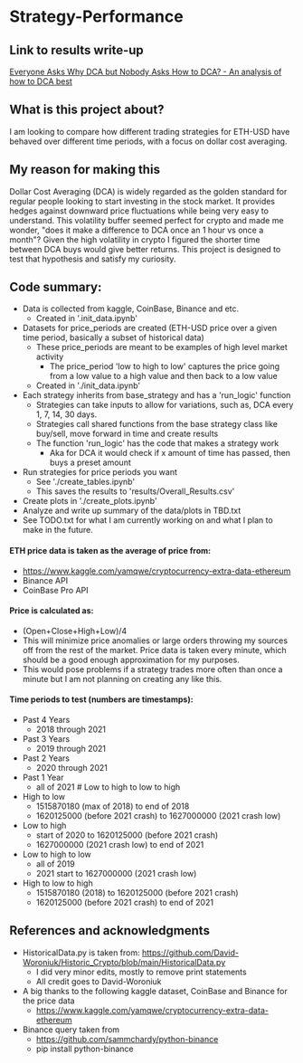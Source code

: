 # Strategy-Performance
## Link to results write-up
[Everyone Asks Why DCA but Nobody Asks How to DCA? - An analysis of how to DCA best](https://github.com/varriaza/Strategy-Performance/wiki/Everyone-Asks-%22Why-DCA%22-but-Nobody-Asks-%22How-to-DCA%3F%22-%E2%80%90-An-analysis-of-how-to-DCA-best)
  
## What is this project about?
I am looking to compare how different trading strategies for ETH-USD have behaved over different time periods, with a focus on dollar cost averaging. 

## My reason for making this
Dollar Cost Averaging (DCA) is widely regarded as the golden standard for regular people looking to start investing in the stock market. It provides hedges against downward price fluctuations while being very easy to understand. This volatility buffer seemed perfect for crypto and made me wonder, "does it make a difference to DCA once an 1 hour vs once a month"? Given the high volatility in crypto I figured the shorter time between DCA buys would give better returns. This project is designed to test that hypothesis and satisfy my curiosity.

## Code summary:
- Data is collected from kaggle, CoinBase, Binance and etc.
    - Created in '.init_data.ipynb'
- Datasets for price_periods are created (ETH-USD price over a given time period, basically a subset of historical data)
    - These price_periods are meant to be examples of high level market activity
        - The price_period 'low to high to low' captures the price going from a low value to a high value and then back to a low value
    - Created in './init_data.ipynb'
- Each strategy inherits from base_strategy and has a 'run_logic' function
    - Strategies can take inputs to allow for variations, such as, DCA every 1, 7, 14, 30 days.
    - Strategies call shared functions from the base strategy class like buy/sell, move forward in time and create results
    - The function 'run_logic' has the code that makes a strategy work
        - Aka for DCA it would check if x amount of time has passed, then buys a preset amount
- Run strategies for price periods you want
    - See './create_tables.ipynb'
    - This saves the results to 'results/Overall_Results.csv'
- Create plots in './create_plots.ipynb'
- Analyze and write up summary of the data/plots in TBD.txt
- See TODO.txt for what I am currently working on and what I plan to make in the future.

#### ETH price data is taken as the average of price from:
- https://www.kaggle.com/yamqwe/cryptocurrency-extra-data-ethereum
- Binance API
- CoinBase Pro API

#### Price is calculated as: 
- (Open+Close+High+Low)/4
- This will minimize price anomalies or large orders throwing my sources off from the rest of the market.
Price data is taken every minute, which should be a good enough approximation for my purposes.
- This would pose problems if a strategy trades more often than once a minute but I am not planning on creating any like this.

#### Time periods to test (numbers are timestamps):
- Past 4 Years
    - 2018 through 2021
- Past 3 Years 
    - 2019 through 2021
- Past 2 Years 
    - 2020 through 2021
- Past 1 Year 
    - all of 2021 # Low to high to low to high
- High to low 
    - 1515870180 (max of 2018) to end of 2018
    - 1620125000 (before 2021 crash) to 1627000000 (2021 crash low)
- Low to high 
    - start of 2020 to 1620125000 (before 2021 crash)
    - 1627000000 (2021 crash low) to end of 2021
- Low to high to low
    - all of 2019
    - 2021 start to 1627000000 (2021 crash low)
- High to low to high
    - 1515870180 (2018) to 1620125000 (before 2021 crash)
    - 1620125000 (before 2021 crash) to end of 2021

## References and acknowledgments
- HistoricalData.py is taken from: https://github.com/David-Woroniuk/Historic_Crypto/blob/main/HistoricalData.py
    - I did very minor edits, mostly to remove print statements
    - All credit goes to David-Woroniuk
- A big thanks to the following kaggle dataset, CoinBase and Binance for the price data
    - https://www.kaggle.com/yamqwe/cryptocurrency-extra-data-ethereum
- Binance query taken from
    - https://github.com/sammchardy/python-binance
    - pip install python-binance
